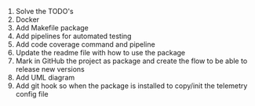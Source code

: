 1. Solve the TODO's
2. Docker
3. Add Makefile package
4. Add pipelines for automated testing
5. Add code coverage command and pipeline
6. Update the readme file with how to use the package
7. Mark in GitHub the project as package and create the flow to be able to release new versions
8. Add UML diagram
9. Add git hook so when the package is installed to copy/init the telemetry config file